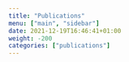 ```yaml
---
title: "Publications"
menu: ["main", "sidebar"]
date: 2021-12-19T16:46:41+01:00
weight: -200
categories: ["publications"]
---
```


